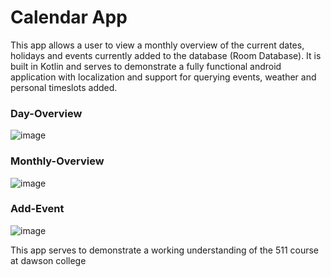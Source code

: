 # Calendar App

This app allows a user to view a monthly overview of the current dates, holidays and events currently added to the database (Room Database). It is built in Kotlin and serves to demonstrate a fully functional android application with localization and support for querying events, weather and personal timeslots added.

### Day-Overview
![image](https://github.com/Iheuzio/CalendarApp/assets/97270760/e496a7be-b86d-4fc9-a712-b99d9ba5f9f9)

### Monthly-Overview
![image](https://github.com/Iheuzio/CalendarApp/assets/97270760/04a016a5-67c3-4762-b135-7a044a9a3af3)

### Add-Event
![image](https://github.com/Iheuzio/CalendarApp/assets/97270760/c51d7844-9d4a-4b67-82f6-ae847ae1cf3a)

This app serves to demonstrate a working understanding of the 511 course at dawson college
